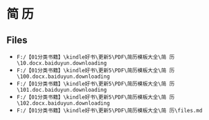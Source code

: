 # 简 历

## Files

- `F:/【01分类书籍】\kindle好书\更新5\PDF\简历模板大全\简 历\10.docx.baiduyun.downloading`
- `F:/【01分类书籍】\kindle好书\更新5\PDF\简历模板大全\简 历\100.docx.baiduyun.downloading`
- `F:/【01分类书籍】\kindle好书\更新5\PDF\简历模板大全\简 历\101.doc.baiduyun.downloading`
- `F:/【01分类书籍】\kindle好书\更新5\PDF\简历模板大全\简 历\102.docx.baiduyun.downloading`
- `F:/【01分类书籍】\kindle好书\更新5\PDF\简历模板大全\简 历\files.md`
